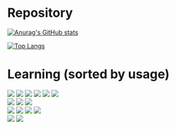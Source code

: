 # Repository
<div style="margin:auto;">

[![Anurag's GitHub stats](https://github-readme-stats.vercel.app/api?username=sineiro&count_private=true&hide=contribs,prs,issues,stars&show_icons=true&theme=react&hide_border=true)](https://github.com/anuraghazra/github-readme-stats)
</div>
<div style="margin:auto;">

[![Top Langs](https://github-readme-stats.vercel.app/api/top-langs/?username=sineiro&custom_title=Top%205%20Most%20Used%20Languages%20&layout=compact&theme=react&hide_border=true)](https://github.com/sineiro/github-readme-stats)

</div>

<!--<img src="https://img.shields.io/github/last-commit/sineiro/sineiro?label=Last%20Update&logo=github&style=for-the-badge"/>-->

<!--
## All Time Languages--
---
<!-- Waka share --
<!--![wakatime](https://wakatime.com/share/@sineiro/4aea87cd-ee8a-4f22-8d0c-882a8cc020a4.svg)

--- -->

# Learning (sorted by usage)
<div style="margin:auto;">
<!-- Programming language -->
<img src="https://img.shields.io/badge/javascript-F7DF1E?style=for-the-badge&logo=javascript&logoColor=333"/> <img src="https://img.shields.io/badge/c_sharp-239120?style=for-the-badge&logo=csharp&logoColor=ddd"/> <img src="https://img.shields.io/badge/java-007396?style=for-the-badge&logo=java&logoColor=fff"/> <img src="https://img.shields.io/badge/python-3776AB?style=for-the-badge&logo=python&logoColor=ddd"/> <img src="https://img.shields.io/badge/c-A8B9CC?style=for-the-badge&logo=c&logoColor=333"/> <img src="https://img.shields.io/badge/c++-A8B9CC?style=for-the-badge&logo=cpp&logoColor=333"/>
</div>
<div style="margin:auto;">
<!-- Markdown language -->
<img src="https://img.shields.io/badge/html-E34F26?style=for-the-badge"/> <img src="https://img.shields.io/badge/markdown-000?style=for-the-badge"/><!-- Style --> <img src="https://img.shields.io/badge/css-1572B6?style=for-the-badge"/>
</div>
<div style="margin:auto;">
<!-- Framework -->
<img src="https://img.shields.io/badge/express-000?style=for-the-badge"/> <img src="https://img.shields.io/badge/react-61DAFB?style=for-the-badge"/> <img src="https://img.shields.io/badge/node_js-339933?style=for-the-badge"/> <img src="https://img.shields.io/badge/.net-512BD4?style=for-the-badge"/>
</div>
<div style="margin:auto;">
<!-- Database -->
<img src="https://img.shields.io/badge/mongo_db-47A248?style=for-the-badge"/> <img src="https://img.shields.io/badge/sql-CC2927?style=for-the-badge"/>
</div>

[//]: # (Links)

[simple-icons]: <https://simpleicons.org/>
[github-whitelist]: <https://gist.github.com/kivikakk/622b5dcf395e26c49e2334f0eb19e6f9>
